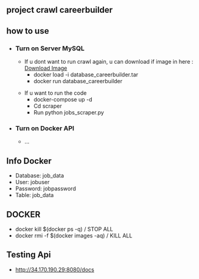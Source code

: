 <h2> project crawl careerbuilder </h2>
 
## how to use
- ### Turn on Server MySQL
  - If u dont want to run crawl again, u can download if image in here : 
  [Download Image](https://drive.google.com/drive/folders/17wPx4fKYMTzCtkLi7DxQPS8CyqxKDO5t)
      - docker load -i database_careerbuilder.tar
      - docker run database_careerbuilder
  <p></p>
  
  - If u want to run the code 
      - docker-compose up -d
      - Cd scraper
      - Run python jobs_scraper.py
    
- ### Turn on Docker API
  - ...
## Info Docker
  - Database: job_data
  - User: jobuser
  - Password: jobpassword
  - Table: job_data

## DOCKER 
  -  docker kill $(docker ps -q) / STOP ALL 
  -  docker rmi -f $(docker images -aq) / KILL ALL
## Testing Api
  -  http://34.170.190.29:8080/docs